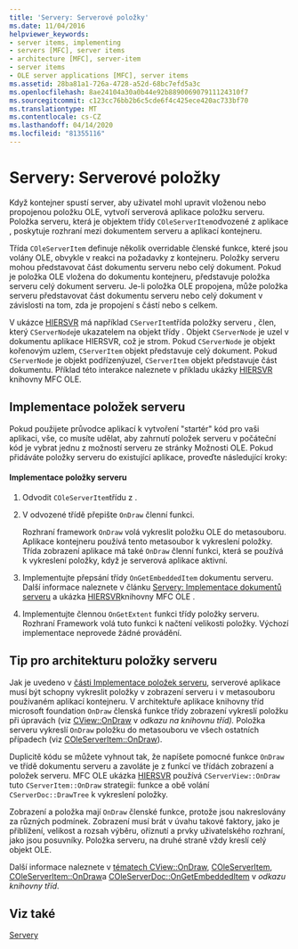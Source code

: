 ```yaml
---
title: 'Servery: Serverové položky'
ms.date: 11/04/2016
helpviewer_keywords:
- server items, implementing
- servers [MFC], server items
- architecture [MFC], server-item
- server items
- OLE server applications [MFC], server items
ms.assetid: 28ba81a1-726a-4728-a52d-68bc7efd5a3c
ms.openlocfilehash: 8ae24104a30a0b44e92b889006907911124310f7
ms.sourcegitcommit: c123cc76bb2b6c5cde6f4c425ece420ac733bf70
ms.translationtype: MT
ms.contentlocale: cs-CZ
ms.lasthandoff: 04/14/2020
ms.locfileid: "81355116"
---
```

# <a name="servers-server-items"></a>Servery: Serverové položky

Když kontejner spustí server, aby uživatel mohl upravit vloženou nebo propojenou položku OLE, vytvoří serverová aplikace položku serveru. Položka serveru, která je objektem třídy `COleServerItem`odvozené z aplikace , poskytuje rozhraní mezi dokumentem serveru a aplikací kontejneru.

Třída `COleServerItem` definuje několik overridable členské funkce, které jsou volány OLE, obvykle v reakci na požadavky z kontejneru. Položky serveru mohou představovat část dokumentu serveru nebo celý dokument. Pokud je položka OLE vložena do dokumentu kontejneru, představuje položka serveru celý dokument serveru. Je-li položka OLE propojena, může položka serveru představovat část dokumentu serveru nebo celý dokument v závislosti na tom, zda je propojení s částí nebo s celkem.

V ukázce [HIERSVR](../overview/visual-cpp-samples.md) má například `CServerItem`třída položky serveru , člen, který `CServerNode`je ukazatelem na objekt třídy . Objekt `CServerNode` je uzel v dokumentu aplikace HIERSVR, což je strom. Pokud `CServerNode` je objekt kořenovým uzlem, `CServerItem` objekt představuje celý dokument. Pokud `CServerNode` je objekt podřízenýuzel, `CServerItem` objekt představuje část dokumentu. Příklad této interakce naleznete v příkladu ukázky [HIERSVR](../overview/visual-cpp-samples.md) knihovny MFC OLE.

## <a name="implementing-server-items"></a><a name="_core_implementing_server_items"></a>Implementace položek serveru

Pokud použijete průvodce aplikací k vytvoření "startér" kód pro vaši aplikaci, vše, co musíte udělat, aby zahrnutí položek serveru v počáteční kód je vybrat jednu z možností serveru ze stránky Možnosti OLE. Pokud přidáváte položky serveru do existující aplikace, proveďte následující kroky:

#### <a name="to-implement-a-server-item"></a>Implementace položky serveru

1. Odvodit `COleServerItem`třídu z .

1. V odvozené třídě přepište `OnDraw` členní funkci.

   Rozhraní framework `OnDraw` volá vykreslit položku OLE do metasouboru. Aplikace kontejneru používá tento metasoubor k vykreslení položky. Třída zobrazení aplikace má také `OnDraw` členní funkci, která se používá k vykreslení položky, když je serverová aplikace aktivní.

1. Implementujte přepsání třídy `OnGetEmbeddedItem` dokumentu serveru. Další informace naleznete v článku [Servery: Implementace dokumentů serveru](../mfc/servers-implementing-server-documents.md) a ukázka [HIERSVR](../overview/visual-cpp-samples.md)knihovny MFC OLE .

1. Implementujte člennou `OnGetExtent` funkci třídy položky serveru. Rozhraní Framework volá tuto funkci k načtení velikosti položky. Výchozí implementace neprovede žádné provádění.

## <a name="a-tip-for-server-item-architecture"></a><a name="_core_a_tip_for_server.2d.item_architecture"></a>Tip pro architekturu položky serveru

Jak je uvedeno v [části Implementace položek serveru](#_core_implementing_server_items), serverové aplikace musí být schopny vykreslit položky v zobrazení serveru i v metasouboru používaném aplikací kontejneru. V architektuře aplikace knihovny tříd microsoft foundation `OnDraw` členská funkce třídy zobrazení vykreslí položku při úpravách (viz [CView::OnDraw](../mfc/reference/cview-class.md#ondraw) v *odkazu na knihovnu tříd).* Položka serveru vykreslí `OnDraw` položku do metasouboru ve všech ostatních případech (viz [COleServerItem::OnDraw](../mfc/reference/coleserveritem-class.md#ondraw)).

Duplicitě kódu se můžete vyhnout tak, že napíšete pomocné funkce `OnDraw` ve třídě dokumentu serveru a zavoláte je z funkcí ve třídách zobrazení a položek serveru. MFC OLE ukázka [HIERSVR](../overview/visual-cpp-samples.md) používá `CServerView::OnDraw` tuto `CServerItem::OnDraw` strategii: funkce a obě volání `CServerDoc::DrawTree` k vykreslení položky.

Zobrazení a položka mají `OnDraw` členské funkce, protože jsou nakreslovány za různých podmínek. Zobrazení musí brát v úvahu takové faktory, jako je přiblížení, velikost a rozsah výběru, oříznutí a prvky uživatelského rozhraní, jako jsou posuvníky. Položka serveru, na druhé straně vždy kreslí celý objekt OLE.

Další informace naleznete v [tématech CView::OnDraw](../mfc/reference/cview-class.md#ondraw), [COleServerItem](../mfc/reference/coleserveritem-class.md), [COleServerItem::OnDraw](../mfc/reference/coleserveritem-class.md#ondraw)a [COleServerDoc::OnGetEmbeddedItem](../mfc/reference/coleserverdoc-class.md#ongetembeddeditem) v *odkazu knihovny tříd*.

## <a name="see-also"></a>Viz také

[Servery](../mfc/servers.md)
